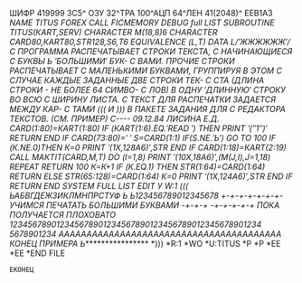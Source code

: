 ﻿ШИФР 419999 ЗС5^
ОЗУ 32^ТРА 100^АЦП 64^ЛЕН 41(2048)^
EEВ1А3
*NAME TITUS
*FОRЕХ
*САLL FIСМЕМОRУ
*DЕВUG
*full LISТ
      SUВRОUТINЕ ТIТUS(КАRТ,SЕRV)
      СНАRАСТЕR М(18,8)*6
      СНАRАСТЕR САRD*80,КАRТ*80,SТR*128,S*6,Т*6
      ЕQUIVАLЕNСЕ (L,Т)
      DАТА L/′ЖЖЖЖЖЖ′/
С     ПРОГРАММА РАСПЕЧАТЫВАЕТ СТРОКИ ТЕКСТА,
С     НАЧИНАЮЩИЕСЯ С БУКВЫ Ь ′БОЛЬШИМИ′ БУК-
С     ВАМИ. ПРОЧИЕ СТРОКИ РАСПЕЧАТЫВАЕТ
С     МАЛЕНЬКИМИ БУКВАМИ, ГРУППИРУЯ В ЭТОМ
С     СЛУЧАЕ КАЖДЫЕ ЗАДАННЫЕ ДВЕ СТРОКИ ТЕК-
С     СТА (ДЛИНА СТРОКИ - НЕ БОЛЕЕ 64 СИМВО-
С     ЛОВ) В ОДНУ ′ДЛИННУЮ′ СТРОКУ ВО ВСЮ
С     ШИРИНУ ЛИСТА.
С     ТЕКСТ ДЛЯ РАСПЕЧАТКИ ЗАДАЕТСЯ МЕЖДУ КАР-
С     ТАМИ  *((( И  *))) В ПАКЕТЕ ЗАДАНИЯ ДЛЯ
С     РЕДАКТОРА ТЕКСТОВ. (СМ. ПРИМЕР)
С---- 09.12.84                 ЛИСИНА Е.Д.
      САRD(1:80)=КАRТ(1:80)
      IF (КАRТ(1:6).ЕQ.′*RЕАD ′) ТНЕN
      РRINТ ′(′′1′′)′
      RЕТURN
      ЕND IF
      САRD(73:80)=′ ′
      S=САRD(1:1)
      IF(S.NЕ.′Ь′) GО ТО 100
      IF (К.NЕ.0)ТНЕN
      К=0
      РRINТ ′(1Х,128А6)′,SТR
      ЕND IF
      САRD(1:18)=КАRТ(2:19)
      САLL МАКТIТ(САRD,М,Т)
      DО (I=1,8)
      РRINТ ′(10Х,18А6)′,(М(J,I),J=1,18)
      RЕРЕАТ
      RЕТURN
 100  К=К+1
      IF (К.ЕQ.1) ТНЕN
      SТR(1:64)=САRD(1:64)
      RЕТURN
      ЕLSЕ
      SТR(65:128)=САRD(1:64)
      К=0
      РRINТ ′(1Х,124А6)′,SТR
      ЕND IF
      RЕТURN
      ЕND
*SУSТЕМ
*FULL LISТ
*ЕDIТ
*У
*W:1
*(((
ЬАБВГДЕЖЗИКЛМНПРСТУФ
Ь
Ь123456789012345678
+-+-+-+-+-+-+- УЧИМСЯ ПЕЧАТАТЬ БОЛЬШИМИ БУКВАМИ -+-+-+
                                    -+-+-+-+-+
ПОКА ПОЛУЧАЕТСЯ ПЛОХОВАТО
123456789012345678901234567890123456789012345678901234
                                    5678901234
АААААААААААААААААААААААААААААААААААААААА
КОНЕЦ ПРИМЕРА
Ь**************************
*)))
*R:1
*WО
*U:ТIТUS
*Р
*Р
*ЕЕ
*ЕЕ
*END FILE
``````
EКОНЕЦ
